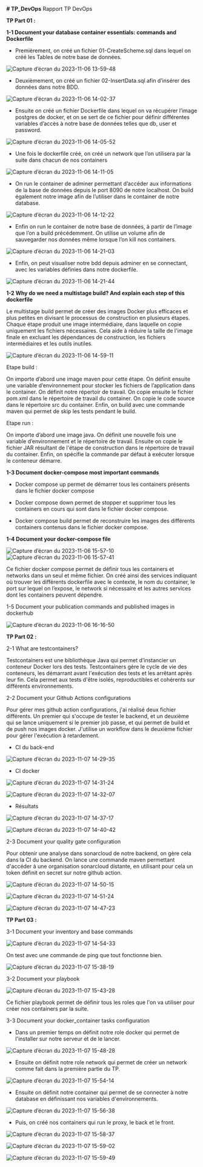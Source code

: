 **# TP_DevOps**
Rapport TP DevOps

**TP Part 01 :**

**1-1 Document your database container essentials: commands and Dockerfile**

- Premièrement, on créé un fichier 01-CreateScheme.sql dans lequel on créé les Tables de notre base de données.

![Capture d’écran du 2023-11-06 13-59-48](https://github.com/ALFONSI-jules/TP_DevOps/assets/73819497/e724d811-0794-4994-87ed-ef19dbca3522)

                                                              
- Deuxièmement, on créé un fichier 02-InsertData.sql afin d’insérer des données dans notre BDD.

![Capture d’écran du 2023-11-06 14-02-37](https://github.com/ALFONSI-jules/TP_DevOps/assets/73819497/803137bd-8a60-4182-877b-84cf8fc457d7)

- Ensuite on créé un fichier Dockerfile dans lequel on va récupérer l’image postgres de docker, et on se sert de ce fichier pour définir différentes variables d’accès à notre base de données telles que db, user et password.

![Capture d’écran du 2023-11-06 14-05-52](https://github.com/ALFONSI-jules/TP_DevOps/assets/73819497/6a0449fe-c66b-474e-b845-7d5516a03cce)


- Une fois le dockerfile créé, on créé un network que l’on utilisera par la suite dans chacun de nos containers

![Capture d’écran du 2023-11-06 14-11-05](https://github.com/ALFONSI-jules/TP_DevOps/assets/73819497/3f3494cb-7ab2-403e-a3e1-4f9870451706)

 
- On run le container de adminer permettant d’accéder aux informations de la base de données depuis le port 8090 de notre localhost. On build également notre image afin de l’utiliser dans le container de notre database.

![Capture d’écran du 2023-11-06 14-12-22](https://github.com/ALFONSI-jules/TP_DevOps/assets/73819497/825ae296-2c30-4b8d-8b97-508277e422e5)

 
- Enfin on run le container de notre base de données, à partir de l’image que l’on a build précédemment. On utilise un volume afin de sauvegarder nos données même lorsque l’on kill nos containers.

![Capture d’écran du 2023-11-06 14-21-03](https://github.com/ALFONSI-jules/TP_DevOps/assets/73819497/9545de62-fe1f-4116-9ec8-c41ca287ef21)

 
- Enfin, on peut visualiser notre bdd depuis adminer en se connectant, avec les variables définies dans notre dockerfile.

![Capture d’écran du 2023-11-06 14-21-44](https://github.com/ALFONSI-jules/TP_DevOps/assets/73819497/10b103fb-bc50-4831-838b-43e2f4ea4383)


**1-2 Why do we need a multistage build? And explain each step of this dockerfile**

Le multistage build permet de créer des images Docker plus efficaces et plus petites en divisant le processus de construction en plusieurs étapes. Chaque étape produit une image intermédiaire, dans laquelle on copie uniquement les fichiers nécessaires. Cela aide à réduire la taille de l'image finale en excluant les dépendances de construction, les fichiers intermédiaires et les outils inutiles.

![Capture d’écran du 2023-11-06 14-59-11](https://github.com/ALFONSI-jules/TP_DevOps/assets/73819497/e1ef3eef-9f93-4a64-b834-9846d64533af)


Etape build :

On importe d’abord une image maven pour cette étape. On définit ensuite une variable d’environnement pour stocker les fichiers de l’application dans le container. On définit notre répertoir de travail. On copie ensuite le fichier pom.xml dans le répertoire de travail du container. On copie le code source dans le répertoire src du container. Enfin, on build avec une commande maven qui permet de skip les tests pendant le build.

Etape run :

On importe d’abord une image java. On définit une nouvelle fois une variable d’environnement et le répertoire de travail. Ensuite on copie le fichier JAR résultant de l'étape de construction dans le répertoire de travail du container. Enfin, on spécifie la commande par défaut à exécuter lorsque le conteneur démarre. 

**1-3 Document docker-compose most important commands**

- Docker compose up permet de démarrer tous les containers présents dans le fichier docker compose

- Docker compose down permet de stopper et supprimer tous les containers en cours qui sont dans le fichier docker compose.

- Docker compose build permet de reconstruire les images des différents containers contenus dans le fichier docker compose.

**1-4 Document your docker-compose file** 


![Capture d’écran du 2023-11-06 15-57-10](https://github.com/ALFONSI-jules/TP_DevOps/assets/73819497/1738c994-1fa8-48d5-b4d8-d5064967ee70)
![Capture d’écran du 2023-11-06 15-57-41](https://github.com/ALFONSI-jules/TP_DevOps/assets/73819497/dc814630-b325-40f8-955a-6297efcd927c)


Ce fichier docker compose permet de définir tous les containers et networks dans un seul et même fichier. On créé ainsi des services indiquant où trouver les différents dockerfile avec le contexte, le nom du container, le port sur lequel on l’expose, le network si nécessaire et les autres services dont les containers peuvent dépendre.

1-5 Document your publication commands and published images in dockerhub

![Capture d’écran du 2023-11-06 16-16-50](https://github.com/ALFONSI-jules/TP_DevOps/assets/73819497/7213a9d5-d643-4dce-aba5-63756620f0c8)

**TP Part 02 :**

2-1 What are testcontainers?

Testcontainers est une bibliothèque Java qui permet d’instancier un conteneur Docker lors des tests. Testcontainers gère le cycle de vie des conteneurs, les démarrant avant l'exécution des tests et les arrêtant après leur fin. Cela permet aux tests d'être isolés, reproductibles et cohérents sur différents environnements.

2-2 Document your Github Actions configurations

Pour gérer mes github action configurations, j'ai réalisé deux fichier différents. Un premier qui s'occupe de tester le backend, et un deuxième qui se lance uniquement si le premier job passe, et qui permet de build et de push nos images docker. J'utilise un workflow dans le deuxième fichier pour gérer l'exécution à retardement.

- CI du back-end

![Capture d’écran du 2023-11-07 14-29-35](https://github.com/ALFONSI-jules/TP_DevOps/assets/73819497/bef44164-915b-4c7c-8511-386e46f64141)

- CI docker

![Capture d’écran du 2023-11-07 14-31-24](https://github.com/ALFONSI-jules/TP_DevOps/assets/73819497/ab40151d-a6c3-45ab-b3b6-a1ffae42c1df)

![Capture d’écran du 2023-11-07 14-32-07](https://github.com/ALFONSI-jules/TP_DevOps/assets/73819497/b6c30526-2fc5-41e1-b76f-fab6a6097b21)

- Résultats

![Capture d’écran du 2023-11-07 14-37-17](https://github.com/ALFONSI-jules/TP_DevOps/assets/73819497/6d52fef8-0132-45ba-84dc-49a06b4adf62)

![Capture d’écran du 2023-11-07 14-40-42](https://github.com/ALFONSI-jules/TP_DevOps/assets/73819497/63975895-7d50-468a-9919-9a0ac9aa7f89)



2-3 Document your quality gate configuration

Pour obtenir une analyse dans sonarcloud de notre backend, on gère cela dans la CI du backend. On lance une commande maven permettant d'accéder à une organisation sonarcloud distante, en utilisant pour cela un token définit en secret sur notre github action.

![Capture d’écran du 2023-11-07 14-50-15](https://github.com/ALFONSI-jules/TP_DevOps/assets/73819497/80b107d6-a339-4926-af6f-a58d9fa108a9)

![Capture d’écran du 2023-11-07 14-51-24](https://github.com/ALFONSI-jules/TP_DevOps/assets/73819497/917a7b58-2820-4554-a414-5a9deebfe30f)

![Capture d’écran du 2023-11-07 14-47-23](https://github.com/ALFONSI-jules/TP_DevOps/assets/73819497/b0a1023f-23e1-4ce8-a040-a84180c480ed)


**TP Part 03 :**

3-1 Document your inventory and base commands

![Capture d’écran du 2023-11-07 14-54-33](https://github.com/ALFONSI-jules/TP_DevOps/assets/73819497/670064f6-adb9-4140-87fb-be8d4df0d4c0)

On test avec une commande de ping que tout fonctionne bien.

![Capture d’écran du 2023-11-07 15-38-19](https://github.com/ALFONSI-jules/TP_DevOps/assets/73819497/f30604e4-6b3f-4083-b5a3-e3b7a34b19e7)

3-2 Document your playbook

![Capture d’écran du 2023-11-07 15-43-28](https://github.com/ALFONSI-jules/TP_DevOps/assets/73819497/224a154c-1600-4249-b405-dbb284497dbb)

Ce fichier playbook permet de définir tous les roles que l'on va utiliser pour créer nos containers par la suite.

3-3 Document your docker_container tasks configuration

- Dans un premier temps on définit notre role docker qui permet de l'installer sur notre serveur et de le lancer.

![Capture d’écran du 2023-11-07 15-48-28](https://github.com/ALFONSI-jules/TP_DevOps/assets/73819497/baa89606-0323-48c6-82ca-e5bece58a239)

- Ensuite on définit notre role network qui permet de créer un network comme fait dans la première partie du TP.

![Capture d’écran du 2023-11-07 15-54-14](https://github.com/ALFONSI-jules/TP_DevOps/assets/73819497/e4536ffd-d318-4c7e-9994-5f8d79bc87d8)

- Ensuite on définit notre container qui permet de se connecter à notre database en définissant nos variables d'environnements.

![Capture d’écran du 2023-11-07 15-56-38](https://github.com/ALFONSI-jules/TP_DevOps/assets/73819497/d519ae29-2d82-4865-957d-dd855f377bf7)

- Puis, on créé nos containers qui run le proxy, le back et le front.

![Capture d’écran du 2023-11-07 15-58-37](https://github.com/ALFONSI-jules/TP_DevOps/assets/73819497/cb7e74de-6e1c-4499-a638-2863bc988a3e)

![Capture d’écran du 2023-11-07 15-59-02](https://github.com/ALFONSI-jules/TP_DevOps/assets/73819497/4c77be9d-2617-4961-9ac6-cb84c3185de0)

![Capture d’écran du 2023-11-07 15-59-49](https://github.com/ALFONSI-jules/TP_DevOps/assets/73819497/e3c03171-b7b7-4544-8805-2c3c0664cf46)


